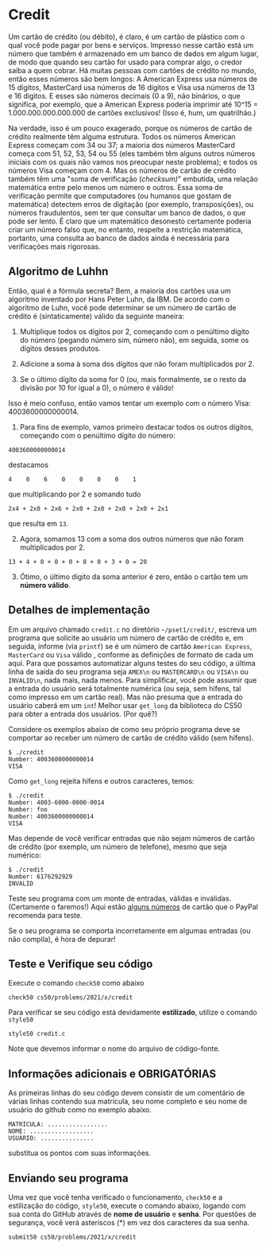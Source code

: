 # Credit
Um cartão de crédito (ou débito), é claro, é um cartão de plástico com o qual
você pode pagar por bens e serviços. Impresso nesse cartão está um número que
também é armazenado em um banco de dados em algum lugar, de modo que quando seu
cartão for usado para comprar algo, o credor saiba a quem cobrar. Há muitas
pessoas com cartões de crédito no mundo, então esses números são bem longos:
A American Express usa números de 15 dígitos, MasterCard usa números de 16
dígitos e Visa usa números de 13 e 16 dígitos. E esses são números decimais
(0 a 9), não binários, o que significa, por exemplo, que a American Express
poderia imprimir até 10^15 = 1.000.000.000.000.000 de cartões exclusivos!
(Isso é, hum, um quatrilhão.)

Na verdade, isso é um pouco exagerado, porque os números de cartão de crédito
realmente têm alguma estrutura. Todos os números American Express começam com
34 ou 37; a maioria dos números MasterCard começa com 51, 52, 53, 54 ou 55
(eles também têm alguns outros números iniciais com os quais não vamos nos
preocupar neste problema); e todos os números Visa começam com 4. Mas os números
de cartão de crédito também têm uma "soma de verificação (_checksum)_" embutida,
uma relação matemática entre pelo menos um número e outros. Essa soma de
verificação permite que computadores (ou humanos que gostam de matemática)
detectem erros de digitação (por exemplo, transposições), ou números
fraudulentos, sem ter que consultar um banco de dados, o que pode ser lento. É
claro que um matemático desonesto certamente poderia criar um número falso
que, no entanto, respeite a restrição matemática, portanto, uma consulta ao
banco de dados ainda é necessária para verificações mais rigorosas.

## Algoritmo de Luhhn

Então, qual é a fórmula secreta? Bem, a maioria dos cartões usa um algoritmo
inventado por Hans Peter Luhn, da IBM. De acordo com o algoritmo de Luhn,
você pode determinar se um número de cartão de crédito é (sintaticamente)
válido da seguinte maneira:

1. Multiplique todos os dígitos por 2, começando com o penúltimo dígito do número (pegando número sim, número não), em seguida, some os dígitos desses produtos.

2. Adicione a soma à soma dos dígitos que não foram multiplicados por 2.

3. Se o último dígito da soma for 0 (ou, mais formalmente, se o resto da divisão por 10 for igual a 0), o número é válido!

Isso é meio confuso, então vamos tentar um exemplo com o número Visa: 4003600000000014.

1. Para fins de exemplo, vamos primeiro destacar todos os outros dígitos, começando com o penúltimo dígito do número:
```
4003600000000014
```
destacamos
```
4    0    6    0    0    0    0    1
```
que multiplicando por 2 e somando tudo
```
2x4 + 2x0 + 2x6 + 2x0 + 2x0 + 2x0 + 2x0 + 2x1
```
que resulta em `13`.

2. Agora, somamos 13 com a soma dos outros números que não foram multiplicados por 2.
```
13 + 4 + 0 + 0 + 0 + 0 + 0 + 3 + 0 = 20
```

3. Ótimo, o último dígito da soma anterior é zero, então o cartão tem um **número válido**.

## Detalhes de implementação
Em um arquivo chamado `credit.c` no diretório 
`~/pset1/credit/`, escreva um programa que solicite ao usuário um número de cartão de crédito e, em seguida, informe (via `printf`) se é um número de cartão `American Express`, `MasterCard` ou `Visa` válido , conforme as definições de formato de cada um aqui. Para que possamos automatizar alguns testes do seu código, a última linha de saída do seu programa seja `AMEX\n` ou `MASTERCARD\n` ou `VISA\n` ou `INVALID\n`, nada mais, nada menos. Para simplificar, você pode assumir que a entrada do usuário será totalmente numérica (ou seja, sem hífens, tal como impresso em um cartão real). Mas não presuma que a entrada do usuário caberá em um `int`! Melhor usar `get_long` da biblioteca do CS50 para obter a entrada dos usuários. (Por quê?)

Considere os exemplos abaixo de como seu próprio programa deve se comportar ao receber um número de cartão de crédito válido (sem hífens).
```
$ ./credit
Number: 4003600000000014
VISA
```

Como `get_long` rejeita hifens e outros caracteres, temos:
```
$ ./credit
Number: 4003-6000-0000-0014
Number: foo
Number: 4003600000000014
VISA
```

Mas depende de você verificar entradas que não sejam números de cartão de crédito (por exemplo, um número de telefone), mesmo que seja numérico:
```
$ ./credit
Number: 6176292929
INVALID
```

Teste seu programa com um monte de entradas, válidas e inválidas. (Certamente o faremos!) Aqui estão [alguns números](https://developer.paypal.com/docs/payflow/payflow-pro/payflow-pro-testing/) de cartão que o PayPal recomenda para teste.

Se o seu programa se comporta incorretamente em algumas entradas (ou não compila), é hora de depurar!


## Teste e Verifique seu código

Execute o comando `check50` como abaixo
```
check50 cs50/problems/2021/x/credit
```

Para verificar se seu código está devidamente **estilizado**, utilize o
comando `style50`
```
style50 credit.c
```
Note que devemos informar o nome do arquivo de código-fonte.

## Informações adicionais e OBRIGATÓRIAS
As primeiras linhas do seu código devem consistir de um comentário de várias
linhas contendo sua matrícula, seu nome completo e seu nome de usuário do github
como no exemplo abaixo.
```
MATRÍCULA: ................. 
NOME: ..................
USUÁRIO: ...............
```
substitua os pontos com suas informações.

## Enviando seu programa
Uma vez que você tenha verificado o funcionamento, `check50` e a estilização do código, `style50`, execute o comando abaixo, logando com sua conta do GitHub através de **nome de usuário** e **senha**. Por questões de segurança, você verá asteríscos (*) em vez dos caracteres da sua senha.

```
submit50 cs50/problems/2021/x/credit
```
